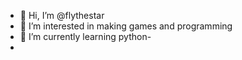 - 👋 Hi, I’m @flythestar
- 👀 I’m interested in making games and programming
- 🌱 I’m currently learning python-
- 
<!---
flythestar/flythestar is a ✨ special ✨ repository because its `README.md` (this file) appears on your GitHub profile.
You can click the Preview link to take a look at your changes.
--->

